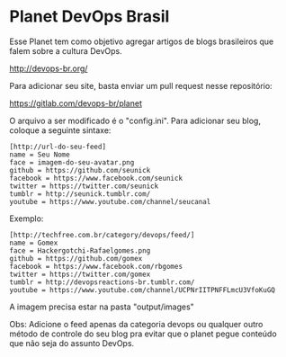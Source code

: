 # Planet DevOps Brasil

Esse Planet tem como objetivo agregar artigos de blogs brasileiros que falem sobre a cultura DevOps.

http://devops-br.org/

Para adicionar seu site, basta enviar um pull request nesse repositório:

https://gitlab.com/devops-br/planet

O arquivo a ser modificado é o "config.ini". Para adicionar seu blog, coloque a seguinte sintaxe:

```
[http://url-do-seu-feed]
name = Seu Nome
face = imagem-do-seu-avatar.png
github = https://github.com/seunick
facebook = https://www.facebook.com/seunick
twitter = https://twitter.com/seunick
tumblr = http://seunick.tumblr.com/
youtube = https://www.youtube.com/channel/seucanal
```

Exemplo:

```
[http://techfree.com.br/category/devops/feed/]
name = Gomex
face = Hackergotchi-Rafaelgomes.png
github = https://github.com/gomex
facebook = https://www.facebook.com/rbgomes
twitter = https://twitter.com/gomex
tumblr = http://devopsreactions-br.tumblr.com/
youtube = https://www.youtube.com/channel/UCPNrIITPNFFLmcU3VfoKuGQ
```

A imagem precisa estar na pasta "output/images"

Obs: Adicione o feed apenas da categoria devops ou qualquer outro método de controle do seu blog pra evitar que o planet pegue conteúdo que não seja do assunto DevOps.
